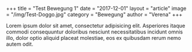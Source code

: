 +++
title = "Test Bewegung 1"
date = "2017-12-01"
layout = "article"
image = "/img/Test-Doggo.jpg"
category = "Bewegung"
author = "Verena"
+++


Lorem ipsum dolor sit amet, consectetur adipisicing elit. Asperiores itaque commodi consequuntur doloribus nesciunt necessitatibus incidunt omnis illo, dolor optio aliquid placeat molestiae, eos ex quibusdam rerum nemo autem odit.